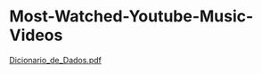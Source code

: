 # Most-Watched-Youtube-Music-Videos
[Dicionario_de_Dados.pdf](https://github.com/asl02/Most-Watched-Youtube-Music-Videos/files/8901637/Dicionario_de_Dados.pdf)
